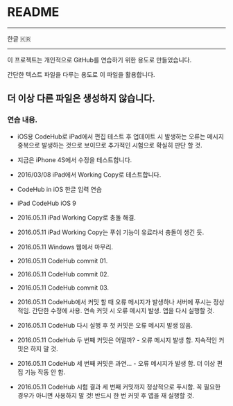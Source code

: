 # README
---

한글 🇰🇷

-----
이 프로젝트는 개인적으로 GitHub를 연습하기 위한 용도로 만들었습니다.

간단한 텍스트 파일을 다루는 용도로 이 파일을 활용합니다.

더 이상 다른 파일은 생성하지 않습니다.
-----

### 연습 내용.
- iOS용 CodeHub로 iPad에서 편집 테스트 후 업데이트 시 발생하는 오류는 메시지 중복으로 발생하는 것으로 보이므로 추가적인 시험으로 확실히 판단 할 것.

- 지금은 iPhone 4S에서 수정을 테스트합니다.

- 2016/03/08 iPad에서 Working Copy로 테스트합니다.

- CodeHub in iOS 한글 입력 연습

- iPad CodeHub iOS 9

- 2016.05.11 iPad Working Copy로 충돌 해결.
- 2016.05.11 iPad Working Copy는 푸쉬 기능이 유료라서 충돌이 생긴 듯.
- 2016.05.11 Windows 웹에서 마무리.
- 2016.05.11 CodeHub commit 01.
- 2016.05.11 CodeHub commit 02.
- 2016.05.11 CodeHub commit 03.
- 2016.05.11 CodeHub에서 커밋 할 때 오류 메시지가 발생하나 서버에 푸시는 정상적임. 간단한 수정에 사용. 연속 커밋 시 오류 메시지 발생. 앱을 다시 실행할 것.
- 2016.05.11 CodeHub 다시 실행 후 첫 커밋은 오류 메시지 발생 않음.
- 2016.05.11 CodeHub 두 번째 커밋은 어떨까? - 오류 메시지 발생 함. 지속적인 커밋은 하지 말 것.
- 2016.05.11 CodeHub 세 번째 커밋은 과연... - 오류 메시지가 발생 함. 더 이상 편집 기능 작동 안 함.
- 2016.05.11 CodeHub 시험 결과 세 번째 커밋까지 정상적으로 푸시함. 꼭 필요한 경우가 아니면 사용하지 말 것! 반드시 한 번 커밋 후 앱을 재 실행할 것.
